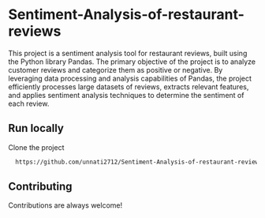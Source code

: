 
# Sentiment-Analysis-of-restaurant-reviews

This project is a sentiment analysis tool for restaurant reviews, built using the Python library Pandas. The primary objective of the project is to analyze customer reviews and categorize them as positive or negative. By leveraging data processing and analysis capabilities of Pandas, the project efficiently processes large datasets of reviews, extracts relevant features, and applies sentiment analysis techniques to determine the sentiment of each review.


## Run locally

Clone the project

```bash
  https://github.com/unnati2712/Sentiment-Analysis-of-restaurant-reviews.git
```
    
## Contributing

Contributions are always welcome!


